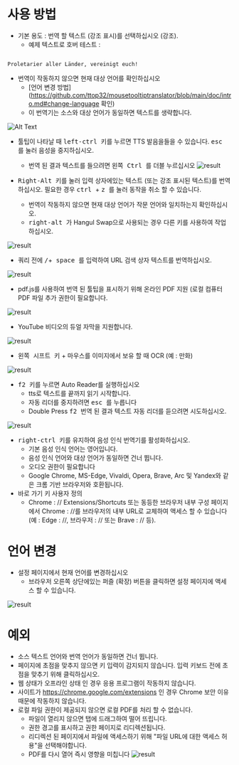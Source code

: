 # 사용 방법


- 기본 용도 : 번역 할 텍스트 (강조 표시)를 선택하십시오 (강조).
  - 예제 텍스트로 호버 테스트 :
```console

Proletarier aller Länder, vereinigt euch!

```

  - 번역이 작동하지 않으면 현재 대상 언어를 확인하십시오
    - [언어 변경 방법] (https://github.com/ttop32/mousetooltiptranslator/blob/main/doc/intro.md#change-language 확인)
    - 이 번역기는 소스와 대상 언어가 동일하면 텍스트를 생략합니다.


![Alt Text](/doc/reagre.gif)



- 툴팁이 나타날 때 <kbd> left-ctrl </kbd> 키를 누르면 TTS 발음을들을 수 있습니다. <kbd> esc </kbd>를 눌러 음성을 중지하십시오.
  - 번역 된 결과 텍스트를 들으려면 <kbd> 왼쪽 Ctrl </kbd>를 더블 누르십시오
![result](/doc/20.gif)



- <kbd> Right-Alt </kbd> 키를 눌러 입력 상자에있는 텍스트 (또는 강조 표시된 텍스트)를 번역하십시오. 필요한 경우 <kbd> ctrl </kbd> + <kbd> z </kbd>를 눌러 동작을 취소 할 수 있습니다.
  - 번역이 작동하지 않으면 현재 대상 언어가 작문 언어와 일치하는지 확인하십시오.
  - <kbd> right-alt </kbd>가 Hangul Swap으로 사용되는 경우
다른 키를 사용하여 작업하십시오.


![result](/doc/11.gif)



- 쿼리 전에 <kbd>/</kbd>+<kbd> space </kbd>를 입력하여 URL 검색 상자 텍스트를 번역하십시오.


![result](/doc/21.gif)



- pdf.js를 사용하여 번역 된 툴팁을 표시하기 위해 온라인 PDF 지원 (로컬 컴퓨터 PDF 파일 추가 권한이 필요합니다.


![result](/doc/12.gif)



- YouTube 비디오의 듀얼 자막을 지원합니다.


![result](/doc/16.gif)



- <kbd> 왼쪽 시프트 </kbd> 키 + 마우스를 이미지에서 보유 할 때 OCR (예 : 만화)


![result](/doc/15.gif)



- <kbd> f2 </kbd> 키를 누르면 Auto Reader를 실행하십시오
  - tts로 텍스트를 끝까지 읽기 시작합니다.
  - 자동 리더를 중지하려면 <kbd> esc </kbd>를 누릅니다
  - Double Press <kbd> f2 </kbd> 번역 된 결과 텍스트 자동 리더를 듣으려면 시도하십시오.


![result](/doc/30.gif)



- <kbd> right-ctrl </kbd> 키를 유지하여 음성 인식 번역기를 활성화하십시오.
  - 기본 음성 인식 언어는 영어입니다.
  - 음성 인식 언어와 대상 언어가 동일하면 건너 뜁니다.
  - 오디오 권한이 필요합니다
  - Google Chrome, MS-Edge, Vivaldi, Opera, Brave, Arc 및 Yandex와 같은 크롬 기반 브라우저와 호환됩니다.
- 바로 가기 키 사용자 정의
  - Chrome : // Extensions/Shortcuts 또는 동등한 브라우저 내부 구성 페이지에서 Chrome : //를 브라우저의 내부 URL로 교체하여 액세스 할 수 있습니다 (예 : Edge : //, 브라우저 : // 또는 Brave : // 등).
# 언어 변경
- 설정 페이지에서 현재 언어를 변경하십시오
  - 브라우저 오른쪽 상단에있는 퍼즐 (확장) 버튼을 클릭하면 설정 페이지에 액세스 할 수 있습니다.


![result](/doc/14.gif)





# 예외


- 소스 텍스트 언어와 번역 언어가 동일하면 건너 뜁니다.
- 페이지에 초점을 맞추지 않으면 키 입력이 감지되지 않습니다.
입력 키보드 전에 초점을 맞추기 위해 클릭하십시오.
- 웹 상태가 오프라인 상태 인 경우 응용 프로그램이 작동하지 않습니다.
- 사이트가 <https://chrome.google.com/extensions> 인 경우 Chrome 보안 이유 때문에 작동하지 않습니다.
- 로컬 파일 권한이 제공되지 않으면 로컬 PDF를 처리 할 수 ​​없습니다.
  - 파일이 열리지 않으면 탭에 드래그하여 떨어 뜨립니다.
  - 권한 경고를 표시하고 권한 페이지로 리디렉션됩니다.
  - 리디렉션 된 페이지에서 파일에 액세스하기 위해 "파일 URL에 대한 액세스 허용"을 선택해야합니다.
  - PDF를 다시 열어 즉시 영향을 미칩니다
![result](/doc/10.gif)
